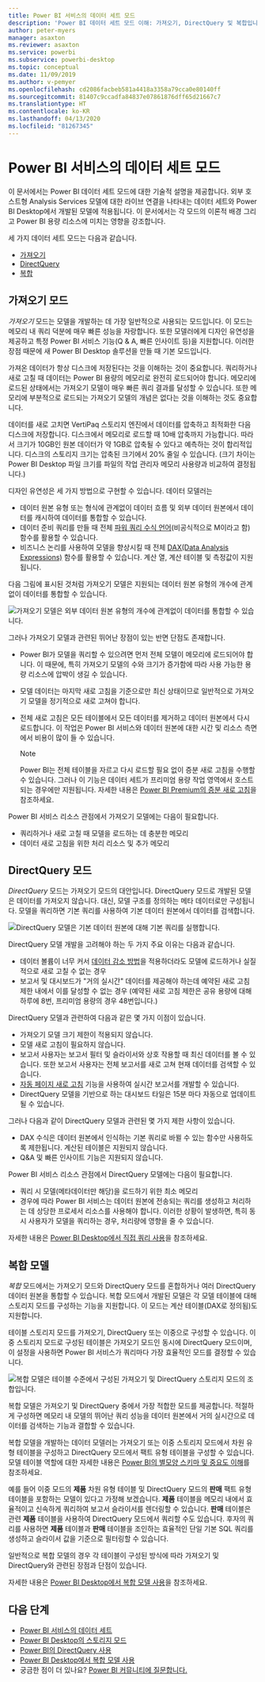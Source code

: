 ```yaml
---
title: Power BI 서비스의 데이터 세트 모드
description: 'Power BI 데이터 세트 모드 이해: 가져오기, DirectQuery 및 복합입니다.'
author: peter-myers
manager: asaxton
ms.reviewer: asaxton
ms.service: powerbi
ms.subservice: powerbi-desktop
ms.topic: conceptual
ms.date: 11/09/2019
ms.author: v-pemyer
ms.openlocfilehash: cd2086facbeb581a4418a3358a79cca0e80140ff
ms.sourcegitcommit: 81407c9ccadfa84837e07861876dff65d21667c7
ms.translationtype: HT
ms.contentlocale: ko-KR
ms.lasthandoff: 04/13/2020
ms.locfileid: "81267345"
---
```

# <a name="dataset-modes-in-the-power-bi-service"></a>Power BI 서비스의 데이터 세트 모드

이 문서에서는 Power BI 데이터 세트 모드에 대한 기술적 설명을 제공합니다. 외부 호스트형 Analysis Services 모델에 대한 라이브 연결을 나타내는 데이터 세트와 Power BI Desktop에서 개발된 모델에 적용됩니다. 이 문서에서는 각 모드의 이론적 배경 그리고 Power BI 용량 리소스에 미치는 영향을 강조합니다.

세 가지 데이터 세트 모드는 다음과 같습니다.

- [가져오기](#import-mode)
- [DirectQuery](#directquery-mode)
- [복합](#composite-mode)

## <a name="import-mode"></a>가져오기 모드

_가져오기_ 모드는 모델을 개발하는 데 가장 일반적으로 사용되는 모드입니다. 이 모드는 메모리 내 쿼리 덕분에 매우 빠른 성능을 자랑합니다. 또한 모델러에게 디자인 유연성을 제공하고 특정 Power BI 서비스 기능(Q & A, 빠른 인사이트 등)을 지원합니다. 이러한 장점 때문에 새 Power BI Desktop 솔루션을 만들 때 기본 모드입니다.

가져온 데이터가 항상 디스크에 저장된다는 것을 이해하는 것이 중요합니다. 쿼리하거나 새로 고칠 때 데이터는 Power BI 용량의 메모리로 완전히 로드되어야 합니다. 메모리에 로드된 상태에서는 가져오기 모델이 매우 빠른 쿼리 결과를 달성할 수 있습니다. 또한 메모리에 부분적으로 로드되는 가져오기 모델의 개념은 없다는 것을 이해하는 것도 중요합니다.

데이터를 새로 고치면 VertiPaq 스토리지 엔진에서 데이터를 압축하고 최적화한 다음 디스크에 저장합니다. 디스크에서 메모리로 로드할 때 10배 압축까지 가능합니다. 따라서 크기가 10GB인 원본 데이터가 약 1GB로 압축될 수 있다고 예측하는 것이 합리적입니다. 디스크의 스토리지 크기는 압축된 크기에서 20% 줄일 수 있습니다. (크기 차이는 Power BI Desktop 파일 크기를 파일의 작업 관리자 메모리 사용량과 비교하여 결정됩니다.)

디자인 유연성은 세 가지 방법으로 구현할 수 있습니다. 데이터 모델러는

- 데이터 원본 유형 또는 형식에 관계없이 데이터 흐름 및 외부 데이터 원본에서 데이터를 캐시하여 데이터를 통합할 수 있습니다.
- 데이터 준비 쿼리를 만들 때 전체 [파워 쿼리 수식 언어](/powerquery-m/)(비공식적으로 M이라고 함) 함수를 활용할 수 있습니다.
- 비즈니스 논리를 사용하여 모델을 향상시킬 때 전체 [DAX(Data Analysis Expressions)](/dax/) 함수를 활용할 수 있습니다. 계산 열, 계산 테이블 및 측정값이 지원됩니다.

다음 그림에 표시된 것처럼 가져오기 모델은 지원되는 데이터 원본 유형의 개수에 관계없이 데이터를 통합할 수 있습니다.

![가져오기 모델은 외부 데이터 원본 유형의 개수에 관계없이 데이터를 통합할 수 있습니다.](media/service-dataset-modes-understand/import-model.png)

그러나 가져오기 모델과 관련된 뛰어난 장점이 있는 반면 단점도 존재합니다.

- Power BI가 모델을 쿼리할 수 있으려면 먼저 전체 모델이 메모리에 로드되어야 합니다. 이 때문에, 특히 가져오기 모델의 수와 크기가 증가함에 따라 사용 가능한 용량 리소스에 압박이 생길 수 있습니다.
- 모델 데이터는 마지막 새로 고침을 기준으로만 최신 상태이므로 일반적으로 가져오기 모델을 정기적으로 새로 고쳐야 합니다.
- 전체 새로 고침은 모든 테이블에서 모든 데이터를 제거하고 데이터 원본에서 다시 로드합니다. 이 작업은 Power BI 서비스와 데이터 원본에 대한 시간 및 리소스 측면에서 비용이 많이 들 수 있습니다.

    > [!NOTE]
    > Power BI는 전체 테이블을 자르고 다시 로드할 필요 없이 증분 새로 고침을 수행할 수 있습니다. 그러나 이 기능은 데이터 세트가 프리미엄 용량 작업 영역에서 호스트되는 경우에만 지원됩니다. 자세한 내용은 [Power BI Premium의 증분 새로 고침](service-premium-incremental-refresh.md)을 참조하세요.

Power BI 서비스 리소스 관점에서 가져오기 모델에는 다음이 필요합니다.

- 쿼리하거나 새로 고칠 때 모델을 로드하는 데 충분한 메모리
- 데이터 새로 고침을 위한 처리 리소스 및 추가 메모리

## <a name="directquery-mode"></a>DirectQuery 모드

_DirectQuery_ 모드는 가져오기 모드의 대안입니다. DirectQuery 모드로 개발된 모델은 데이터를 가져오지 않습니다. 대신, 모델 구조를 정의하는 메타 데이터로만 구성됩니다. 모델을 쿼리하면 기본 쿼리를 사용하여 기본 데이터 원본에서 데이터를 검색합니다.

![DirectQuery 모델은 기본 데이터 원본에 대해 기본 쿼리를 실행합니다.](media/service-dataset-modes-understand/direct-query-model.png)

DirectQuery 모델 개발을 고려해야 하는 두 가지 주요 이유는 다음과 같습니다.

- 데이터 볼륨이 너무 커서 [데이터 감소 방법](guidance/import-modeling-data-reduction.md)을 적용하더라도 모델에 로드하거나 실질적으로 새로 고칠 수 없는 경우
- 보고서 및 대시보드가 "거의 실시간" 데이터를 제공해야 하는데 예약된 새로 고침 제한 내에서 이를 달성할 수 없는 경우 (예약된 새로 고침 제한은 공유 용량에 대해 하루에 8번, 프리미엄 용량의 경우 48번입니다.)

DirectQuery 모델과 관련하여 다음과 같은 몇 가지 이점이 있습니다.

- 가져오기 모델 크기 제한이 적용되지 않습니다.
- 모델 새로 고침이 필요하지 않습니다.
- 보고서 사용자는 보고서 필터 및 슬라이서와 상호 작용할 때 최신 데이터를 볼 수 있습니다. 또한 보고서 사용자는 전체 보고서를 새로 고쳐 현재 데이터를 검색할 수 있습니다.
- [자동 페이지 새로 고침](desktop-automatic-page-refresh.md) 기능을 사용하여 실시간 보고서를 개발할 수 있습니다.
- DirectQuery 모델을 기반으로 하는 대시보드 타일은 15분 마다 자동으로 업데이트될 수 있습니다.

그러나 다음과 같이 DirectQuery 모델과 관련된 몇 가지 제한 사항이 있습니다.

- DAX 수식은 데이터 원본에서 인식하는 기본 쿼리로 바뀔 수 있는 함수만 사용하도록 제한됩니다. 계산된 테이블은 지원되지 않습니다.
- Q&A 및 빠른 인사이트 기능은 지원되지 않습니다.

Power BI 서비스 리소스 관점에서 DirectQuery 모델에는 다음이 필요합니다.

- 쿼리 시 모델(메타데이터만 해당)을 로드하기 위한 최소 메모리
- 경우에 따라 Power BI 서비스는 데이터 원본에 전송되는 쿼리를 생성하고 처리하는 데 상당한 프로세서 리소스를 사용해야 합니다. 이러한 상황이 발생하면, 특히 동시 사용자가 모델을 쿼리하는 경우, 처리량에 영향을 줄 수 있습니다.

자세한 내용은 [Power BI Desktop에서 직접 쿼리 사용](desktop-use-directquery.md)을 참조하세요.

## <a name="composite-mode"></a>복합 모델

_복합_ 모드에서는 가져오기 모드와 DirectQuery 모드를 혼합하거나 여러 DirectQuery 데이터 원본을 통합할 수 있습니다. 복합 모드에서 개발된 모델은 각 모델 테이블에 대해 스토리지 모드를 구성하는 기능을 지원합니다. 이 모드는 계산 테이블(DAX로 정의됨)도 지원합니다.

테이블 스토리지 모드를 가져오기, DirectQuery 또는 이중으로 구성할 수 있습니다. 이중 스토리지 모드로 구성된 테이블은 가져오기 모드인 동시에 DirectQuery 모드이며, 이 설정을 사용하면 Power BI 서비스가 쿼리마다 가장 효율적인 모드를 결정할 수 있습니다.

![복합 모델은 테이블 수준에서 구성된 가져오기 및 DirectQuery 스토리지 모드의 조합입니다.](media/service-dataset-modes-understand/composite-model.png)

복합 모델은 가져오기 및 DirectQuery 중에서 가장 적합한 모드를 제공합니다. 적절하게 구성하면 메모리 내 모델의 뛰어난 쿼리 성능을 데이터 원본에서 거의 실시간으로 데이터를 검색하는 기능과 결합할 수 있습니다.

복합 모델을 개발하는 데이터 모델러는 가져오기 또는 이중 스토리지 모드에서 차원 유형 테이블을 구성하고 DirectQuery 모드에서 팩트 유형 테이블을 구성할 수 있습니다. 모델 테이블 역할에 대한 자세한 내용은 [Power BI의 별모양 스키마 및 중요도 이해](guidance/star-schema.md)를 참조하세요.

예를 들어 이중 모드의 **제품** 차원 유형 테이블 및 DirectQuery 모드의 **판매** 팩트 유형 테이블을 포함하는 모델이 있다고 가정해 보겠습니다. **제품** 테이블을 메모리 내에서 효율적이고 신속하게 쿼리하여 보고서 슬라이서를 렌더링할 수 있습니다. **판매** 테이블은 관련 **제품** 테이블을 사용하여 DirectQuery 모드에서 쿼리할 수도 있습니다. 후자의 쿼리를 사용하면 **제품** 테이블과 **판매** 테이블을 조인하는 효율적인 단일 기본 SQL 쿼리를 생성하고 슬라이서 값을 기준으로 필터링할 수 있습니다.

일반적으로 복합 모델의 경우 각 테이블이 구성된 방식에 따라 가져오기 및 DirectQuery와 관련된 장점과 단점이 있습니다.

자세한 내용은 [Power BI Desktop에서 복합 모델 사용](desktop-composite-models.md)을 참조하세요.

## <a name="next-steps"></a>다음 단계

- [Power BI 서비스의 데이터 세트](service-dataset-modes-understand.md)
- [Power BI Desktop의 스토리지 모드](desktop-storage-mode.md)
- [Power BI의 DirectQuery 사용](desktop-directquery-about.md)
- [Power BI Desktop에서 복합 모델 사용](desktop-composite-models.md)
- 궁금한 점이 더 있나요? [Power BI 커뮤니티에 질문합니다.](https://community.powerbi.com/)
